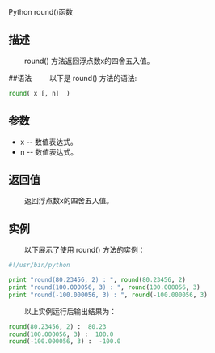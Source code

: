 Python round()函数
## 描述
&#160;&#160;&#160;&#160;&#160;&#160;&#160;&#160;round() 方法返回浮点数x的四舍五入值。

##语法
&#160;&#160;&#160;&#160;&#160;&#160;&#160;&#160;以下是 round() 方法的语法:

```python
round( x [, n]  )
```

## 参数
- x -- 数值表达式。
- n -- 数值表达式。

## 返回值
&#160;&#160;&#160;&#160;&#160;&#160;&#160;&#160;返回浮点数x的四舍五入值。

## 实例
&#160;&#160;&#160;&#160;&#160;&#160;&#160;&#160;以下展示了使用 round() 方法的实例：

```python
#!/usr/bin/python

print "round(80.23456, 2) : ", round(80.23456, 2)
print "round(100.000056, 3) : ", round(100.000056, 3)
print "round(-100.000056, 3) : ", round(-100.000056, 3)
```

&#160;&#160;&#160;&#160;&#160;&#160;&#160;&#160;以上实例运行后输出结果为：

```python
round(80.23456, 2) :  80.23
round(100.000056, 3) :  100.0
round(-100.000056, 3) :  -100.0
```
